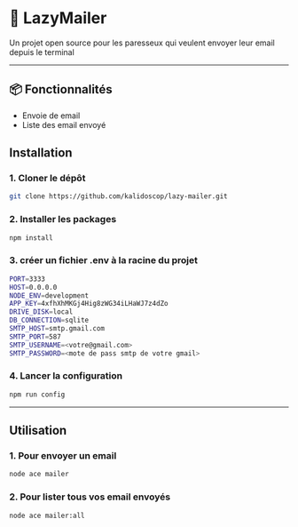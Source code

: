 # 🌟 LazyMailer

Un projet open source pour les paresseux qui veulent envoyer leur email depuis le terminal

---

## 📦 Fonctionnalités

- Envoie de email
- Liste des email envoyé

## Installation
### 1. Cloner le dépôt
```bash
git clone https://github.com/kalidoscop/lazy-mailer.git
```
### 2. Installer les packages
```bash
npm install
```
### 3. créer un fichier **.env** à la racine du projet
```bash
PORT=3333
HOST=0.0.0.0
NODE_ENV=development
APP_KEY=4xfhXhMKGj4Hig8zWG34iLHaWJ7z4dZo
DRIVE_DISK=local
DB_CONNECTION=sqlite
SMTP_HOST=smtp.gmail.com
SMTP_PORT=587
SMTP_USERNAME=<votre@gmail.com>
SMTP_PASSWORD=<mote de pass smtp de votre gmail>

```
### 4. Lancer la configuration
```bash
npm run config

```
---


## Utilisation

### 1. Pour envoyer un email
```bash
node ace mailer
```
### 2. Pour lister tous vos email envoyés
```bash
node ace mailer:all
```